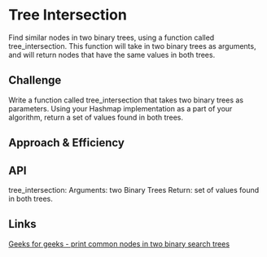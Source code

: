 # Tree Intersection
<!-- Short summary or background information -->
Find similar nodes in two binary trees, using a function called tree_intersection. This function will take in two binary trees as arguments, and will return nodes that have the same values in both trees.

## Challenge
<!-- Description of the challenge -->
Write a function called tree_intersection that takes two binary trees as parameters.
Using your Hashmap implementation as a part of your algorithm, return a set of values found in both trees.

## Approach & Efficiency
<!-- What approach did you take? Why? What is the Big O space/time for this approach? -->

## API
<!-- Description of each method publicly available in each of your hashtable -->
tree_intersection:
Arguments: two Binary Trees
Return: set of values found in both trees.

## Links
[Geeks for geeks - print common nodes in two binary search trees](https://www.geeksforgeeks.org/print-common-nodes-in-two-binary-search-trees/)
